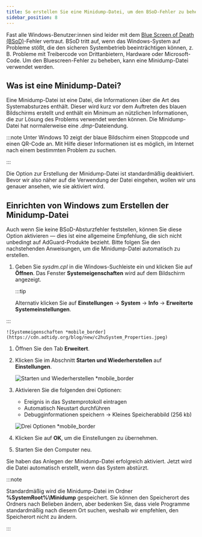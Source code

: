 ```yaml
---
title: So erstellen Sie eine Minidump-Datei, um den BSoD-Fehler zu beheben
sidebar_position: 8
---
```


Fast alle Windows-Benutzer:innen sind leider mit dem [Blue Screen of Death (BSoD)](https://en.wikipedia.org/wiki/Blue_screen_of_death)-Fehler vertraut. BSoD tritt auf, wenn das Windows-System auf Probleme stößt, die den sicheren Systembetrieb beeinträchtigen können, z. B. Probleme mit Treibercode von Drittanbietern, Hardware oder Microsoft-Code. Um den Bluescreen-Fehler zu beheben, kann eine Minidump-Datei verwendet werden.

## Was ist eine Minidump-Datei?

Eine Minidump-Datei ist eine Datei, die Informationen über die Art des Systemabsturzes enthält. Dieser wird kurz vor dem Auftreten des blauen Bildschirms erstellt und enthält ein Minimum an nützlichen Informationen, die zur Lösung des Problems verwendet werden können. Die Minidump-Datei hat normalerweise eine *.dmp*-Dateiendung.

:::note
Unter Windows 10 zeigt der blaue Bildschirm einen Stoppcode und einen QR-Code an. Mit Hilfe dieser Informationen ist es möglich, im Internet nach einem bestimmten Problem zu suchen.

:::

Die Option zur Erstellung der Minidump-Datei ist standardmäßig deaktiviert. Bevor wir also näher auf die Verwendung der Datei eingehen, wollen wir uns genauer ansehen, wie sie aktiviert wird.

## Einrichten von Windows zum Erstellen der Minidump-Datei

Auch wenn Sie keine BSoD-Absturzfehler feststellen, können Sie diese Option aktivieren — dies ist eine allgemeine Empfehlung, die sich nicht unbedingt auf AdGuard-Produkte bezieht. Bitte folgen Sie den nachstehenden Anweisungen, um die Minidump-Datei automatisch zu erstellen.

 1. Geben Sie *sysdm.cpl* in die Windows-Suchleiste ein und klicken Sie auf **Öffnen**. Das Fenster **Systemeigenschaften** wird auf dem Bildschirm angezeigt.

    :::tip

    Alternativ klicken Sie auf **Einstellungen** → **System** → **Info** → **Erweiterte Systemeinstellungen**.


:::

    ![Systemeigenschaften *mobile_border](https://cdn.adtidy.org/blog/new/c2huSystem_Properties.jpeg)

 1. Öffnen Sie den Tab **Erweitert**.
 1. Klicken Sie im Abschnitt **Starten und Wiederherstellen** auf **Einstellungen**.

    ![Starten und Wiederherstellen *mobile_border](https://cdn.adtidy.org/blog/new/1dmybiStartup_and_Recovery.png)

 1. Aktivieren Sie die folgenden drei Optionen:

    - Ereignis in das Systemprotokoll eintragen
    - Automatisch Neustart durchführen
    - Debugginformationen speichern → Kleines Speicherabbild (256 kb)

    ![Drei Optionen *mobile_border](https://cdn.adtidy.org/blog/new/nmr4eThree_options.png)

 1. Klicken Sie auf **OK**, um die Einstellungen zu übernehmen.
 1. Starten Sie den Computer neu.

Sie haben das Anlegen der Minidump-Datei erfolgreich aktiviert. Jetzt wird die Datei automatisch erstellt, wenn das System abstürzt.

:::note

Standardmäßig wird die Minidump-Datei im Ordner **%SystemRoot%\Minidump** gespeichert. Sie können den Speicherort des Ordners nach Belieben ändern, aber bedenken Sie, dass viele Programme standardmäßig nach diesem Ort suchen, weshalb wir empfehlen, den Speicherort nicht zu ändern.

:::
